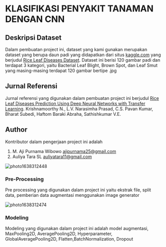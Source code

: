 # KLASIFIKASI PENYAKIT TANAMAN DENGAN CNN

## Deskripsi Dataset
Dalam pembuatan project ini, dataset yang kami gunakan merupakan dataset yang berupa daun padi yang didapatkan dari situs [kaggle.com](http://www.kaggle.com) yang berjudul [Rice Leaf Diseases Dataset](http://www.kaggle.com/vbookshelf/rice-leaf-diseases). Dataset ini berisi 120 gambar padi dan terdapat 3 kategori, yaitu Bacterial Leaf Blight, Brown Spot, dan Leaf Smut yang masing-masing terdapat 120 gambar bertipe .jpg

## Jurnal Referensi
Jurnal referensi yang digunakan dalam pembuatan project ini berjudul [Rice Leaf Diseases Prediction Using Deep Neural Networks with Transfer Learning](http://www.doi.org/10.1016/j.envres.2021.111275). Krishnamoorthy N., L.V. Narasimha Prasad, C.S. Pavan Kumar, Bharat Subedi, Haftom Baraki Abraha, Sathishkumar V.E.

## Author
Kontributor dalam pengerjaan project ini adalah
1. M. Aji Purnama Wibowo [ajipurnama25@gmail.com](http://www.gmail.com)
2. Auliya Tara SL [auliyatara11@gmail.com](http://www.gmail.com)

![photo1638312448](https://user-images.githubusercontent.com/92361807/144141138-2cbcaa01-4219-40e2-95a2-31ce729131e0.jpeg)

### Pre-Processing
Pre processing yang digunakan dalam project ini yaitu ekstrak file, split data, pemberian data augmentasi menggunakan image generator

![photo1638312474](https://user-images.githubusercontent.com/92361807/144141177-b5e4113e-e7a1-46f3-8fa9-5b3c9bbef335.jpeg)

### Modeling
Modeling yang digunakan dalam project ini adalah model augmentasi, MaxPooling2D, AveragePooling2D, Hyperparameter, GlobalAveragePooling2D, Flatten,BatchNormalization, Dropout
